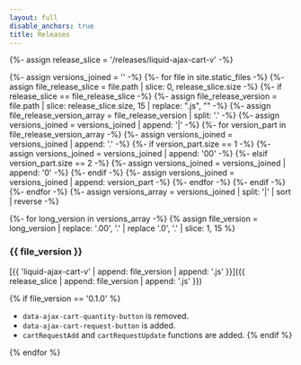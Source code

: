 ```yaml
---
layout: full
disable_anchors: true
title: Releases
---
```


{%- assign release_slice = '/releases/liquid-ajax-cart-v' -%}

{%- assign versions_joined = '' -%}
{%- for file in site.static_files -%}
	{%- assign file_release_slice = file.path | slice: 0, release_slice.size -%}
	{%- if release_slice == file_release_slice -%}
		{%- assign file_release_version = file.path | slice: release_slice.size, 15 | replace: ".js", "" -%}
		{%- assign file_release_version_array = file_release_version | split: '.' -%}
		{%- assign versions_joined = versions_joined | append: '|' -%}
		{%- for version_part in file_release_version_array -%}
			{%- assign versions_joined = versions_joined | append: '.' -%}
			{%- if version_part.size == 1 -%}
				{%- assign versions_joined = versions_joined | append: '00' -%}
			{%- elsif version_part.size == 2 -%}
				{%- assign versions_joined = versions_joined | append: '0' -%}
			{%- endif -%}
			{%- assign versions_joined = versions_joined | append: version_part -%}
		{%- endfor -%}
	{%- endif -%}
{%- endfor -%}
{%- assign versions_array = versions_joined | split: '|' | sort | reverse -%}

{%- for long_version in versions_array -%}
{% assign file_version = long_version | replace: '.00', '.' | replace '.0', '.' | slice: 1, 15 %}

### {{ file_version }}
[{{ 'liquid-ajax-cart-v' | append: file_version | append: '.js' }}]({{ release_slice | append: file_version | append: '.js' }})

{% if file_version == '0.1.0' %}
* `data-ajax-cart-quantity-button` is removed.
* `data-ajax-cart-request-button` is added.
* `cartRequestAdd` and `cartRequestUpdate` functions are added.
{% endif %}

{% endfor %}
